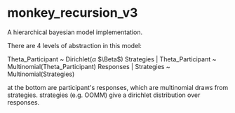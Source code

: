 # monkey_recursion_v3
A hierarchical bayesian model implementation.

There are 4 levels of abstraction in this model: 


Theta_Participant ~ Dirichlet($\alpha$ $\Beta$)
Strategies | Theta_Participant ~ Multinomial(Theta_Participant)
Responses | Strategies ~ Multinomial(Strategies)


at the bottom are participant's responses, which are
multinomial draws from strategies. strategies (e.g. OOMM) give
a dirichlet distribution over responses. 